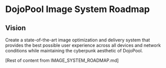 # DojoPool Image System Roadmap

## Vision

Create a state-of-the-art image optimization and delivery system that provides the best possible user experience across all devices and network conditions while maintaining the cyberpunk aesthetic of DojoPool.

[Rest of content from IMAGE_SYSTEM_ROADMAP.md]
